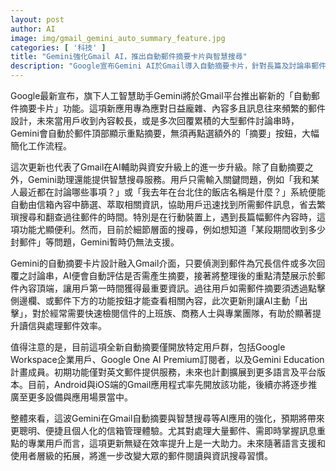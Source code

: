 ```yaml
---
layout: post
author: AI
image: img/gmail_gemini_auto_summary_feature.jpg
categories: [ '科技' ]
title: "Gemini強化Gmail AI，推出自動郵件摘要卡片與智慧搜尋"
description: "Google宣布Gemini AI於Gmail導入自動摘要卡片，針對長篇及討論串郵件，AI會自動生成重點並顯示於信件頂端，簡化郵件閱讀與管理流程。同步新增智慧搜尋功能，能根據用戶提問自動整理信箱資訊，提高商務人士及專業用戶處理郵件效率。首波功能限特定用戶及英文郵件，未來將擴及更多語言與平台。"
---
```

Google最新宣布，旗下人工智慧助手Gemini將於Gmail平台推出嶄新的「自動郵件摘要卡片」功能。這項新應用專為應對日益龐雜、內容多且訊息往來頻繁的郵件設計，未來當用戶收到內容較長，或是多次回覆累積的大型郵件討論串時，Gemini會自動於郵件頂部顯示重點摘要，無須再點選額外的「摘要」按鈕，大幅簡化工作流程。

這次更新也代表了Gmail在AI輔助與資安升級上的進一步升級。除了自動摘要之外，Gemini助理還能提供智慧搜尋服務。用戶只需輸入關鍵問題，例如「我和某人最近都在討論哪些事項？」或「我去年在台北住的飯店名稱是什麼？」系統便能自動由信箱內容中篩選、萃取相關資訊，協助用戶迅速找到所需郵件訊息，省去繁瑣搜尋和翻查過往郵件的時間。特別是在行動裝置上，遇到長篇幅郵件內容時，這項功能尤顯便利。然而，目前於細節層面的搜尋，例如想知道「某段期間收到多少封郵件」等問題，Gemini暫時仍無法支援。

Gemini的自動摘要卡片設計融入Gmail介面，只要偵測到郵件為冗長信件或多次回覆之討論串，AI便會自動評估是否需產生摘要，接著將整理後的重點清楚展示於郵件內容頂端，讓用戶第一時間獲得最重要資訊。過往用戶如需郵件摘要須透過點擊側邊欄、或郵件下方的功能按鈕才能查看相關內容，此次更新則讓AI主動「出擊」，對於經常需要快速檢閱信件的上班族、商務人士與專業團隊，有助於顯著提升讀信與處理郵件效率。

值得注意的是，目前這項全新自動摘要僅開放特定用戶群，包括Google Workspace企業用戶、Google One AI Premium訂閱者，以及Gemini Education計畫成員。初期功能僅對英文郵件提供服務，未來也計劃擴展到更多語言及平台版本。目前，Android與iOS端的Gmail應用程式率先開放該功能，後續亦將逐步推廣至更多設備與應用場景當中。

整體來看，這波Gemini在Gmail自動摘要與智慧搜尋等AI應用的強化，預期將帶來更聰明、便捷且個人化的信箱管理體驗。尤其對處理大量郵件、需即時掌握訊息重點的專業用戶而言，這項更新無疑在效率提升上是一大助力。未來隨著語言支援和使用者層級的拓展，將進一步改變大眾的郵件閱讀與資訊搜尋習慣。